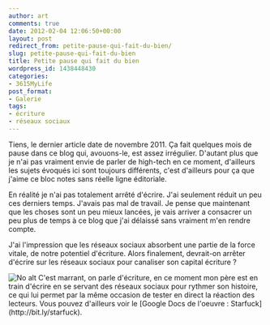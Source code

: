 ```yaml
---
author: art
comments: true
date: 2012-02-04 12:06:50+00:00
layout: post
redirect_from: petite-pause-qui-fait-du-bien/
slug: petite-pause-qui-fait-du-bien
title: Petite pause qui fait du bien
wordpress_id: 1438448430
categories:
- 3615MyLife
post_format:
- Galerie
tags:
- écriture
- réseaux sociaux
---
```


Tiens, le dernier article date de novembre 2011. Ça fait quelques mois de pause dans ce blog qui, avouons-le, est assez irrégulier. D'autant plus que je n'ai pas vraiment envie de parler de high-tech en ce moment, d'ailleurs les sujets évoqués ici sont toujours différents, c'est d'ailleurs pour ça que j'aime ce bloc notes sans réelle ligne éditoriale.

En réalité je n'ai pas totalement arrêté d'écrire. J'ai seulement réduit un peu ces derniers temps. J'avais pas mal de travail. Je pense que maintenant que les choses sont un peu mieux lancées, je vais arriver a consacrer un peu plus de temps à ce blog que j'ai délaissé sans vraiment m'en rendre compte.

J'ai l'impression que les réseaux sociaux absorbent une partie de la force vitale, de notre potentiel d'écriture. Alors finalement, devrait-on arrêter d'écrire sur les réseaux sociaux pour canaliser son capital écriture ?

<img alt="No alt" data-src="https://static.irz.fr/2012/02/Image-nume%CC%81rise%CC%81e-1-643x288.jpg" src="https://static.irz.fr/thumb.php?size=<100&crop=0&src=https://static.irz.fr/2012/02/Image-nume%CC%81rise%CC%81e-1-643x288.jpg" />
C'est marrant, on parle d'écriture, en ce moment mon père est en train d'écrire en se servant des réseaux sociaux pour rythmer son histoire, ce qui lui permet par la même occasion de tester en direct la réaction des lecteurs. Vous pouvez d'ailleurs voir le [Google Docs de l'oeuvre : Starfuck](http://bit.ly/starfuck).

